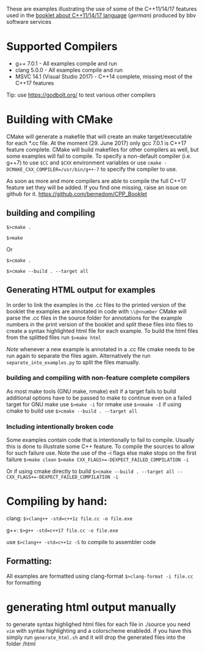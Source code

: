 These are examples illustrating the use of some of the C++11/14/17 features used in the [booklet about C++11/14/17 language](https://www.bbv.ch/de/index.php/?option=com_content&view=article&id=186&Itemid=361#c-11-14-sprach-und-standard-library-erweiterungen) (*german*) produced by bbv software services

# Supported Compilers

 * g++ 7.0.1 - All examples compile and run
 * clang 5.0.0 - All examples compile and run
 * MSVC 14.1 (Visual Studio 2017) - C++14 complete, missing most of the C++17 features 
 

Tip: use  https://godbolt.org/ to test various other compilers


# Building with CMake
CMake will generate a makefile that will create an make target/executable for each *.cc file. At the moment (29. June 2017) only gcc 7.0.1 is C++17 feature complete. CMake will build makefiles for other compilers as well, but some examples will fail to compile.
To specify a non-default compiler (i.e. g++7) to use  `$CC` and `$CXX` environment variables or use `cmake -DCMAKE_CXX_COMPILER=/usr/bin/g++-7` to specify the compiler to use.

As soon as more and more compilers are able to compile the full C++17 feature set they will be added.
If you find one missing, raise an issue on github for it. https://github.com/bernedom/CPP_Booklet

## building and compiling
`$>cmake .`

`$>make`

Or 

`$>cmake .`

`$>cmake --build . --target all`

## Generating HTML output for examples
In order to link the examples in the .cc files to the printed version of the booklet the examples are annotated in code with ```\\@<number```
CMake will parse the .cc files in the source folder for annotations for the example numbers in the print version of the booklet and split these files into files to create a syntax highlighted html file for each example. To build the html files from the splitted files run ```$>make html```

*Note* whenever a new example is annotated in a .cc file cmake needs to be run again to separate the files again. 
Alternatively the run ```separate_into_examples.py``` to split the files manually. 

### building and compiling with non-feature complete compilers
As most make tools (GNU make, nmake) exit if a target fails to build additional options have to be passed to make to continue even on a failed target
for GNU make use `$>make -i` for nmake use `$>nmake -I` if using cmake to build use `$>cmake --build . --target all` 

### Including intentionally broken code
Some examples contain code that is intentionally to fail to compile. Usually this is done to illustrate some C++ feature. To compile the sources to allow for such failure use. Note the use of the -i flags else make stops on the first failure
`$>make clean`
`$>make CXX_FLAGS+=-DEXPECT_FAILED_COMPILATION -i`

Or if using cmake directly to build
`$>cmake --build . --target all -- CXX_FLAGS+=-DEXPECT_FAILED_COMPILATION -i` 

# Compiling by hand:
clang: `$>clang++ -std=c++1z file.cc -o file.exe`

g++: `$>g++ -std=c++17 file.cc -o file.exe`

use `$>clang++ -std=c++1z -S` to compile to assembler code

## Formatting:
All examples are formatted using clang-format
`$>clang-format -i file.cc` for formatting

# generating html output manually
to generate syntax highlighed html files for each file in ./source you need ```vim``` with syntax highlighting and a colorscheme enabledd. if you have this simply run ```generate_html.sh``` and it will drop the generated files into the folder /html
